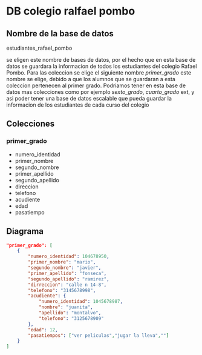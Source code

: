 # DB colegio ralfael pombo #

## Nombre de la base de datos ##

estudiantes_rafael_pombo

se eligen este nombre de bases de datos, por el hecho que en esta base
de datos se guardara la informacion de todos los estudiantes del colegio
Rafael Pombo. Para las coleccion se elige el siguiente nombre _primer_grado_
este nombre se elige, debido a que los alumnos que se guardaran a esta coleccion
pertenecen al primer grado. Podriamos tener en esta base de datos mas colecciones
como por ejemplo _sexto_grado_, _cuarto_grado_ ext, y asi poder tener una base de 
datos escalable que pueda guardar la informacion de los estudiantes de cada curso
del colegio

## Colecciones ##

### primer_grado ###

- numero_identidad
- primer_nombre
- segundo_nombre
- primer_apellido
- segundo_apellido
- direccion
- telefono
- acudiente
- edad
- pasatiempo

## Diagrama ##

```json
"primer_grado": [
    {
        "numero_identidad": 104678950,
        "primer_nombre": "mario",
        "segundo_nombre": "javier",
        "primer_apellido": "fonseca",
        "segundo_apellido": "ramirez",
        "dirreccion": "calle n 14-8",
        "telefono": "3145678998",
        "acudiente": {
            "numero_identidad": 1045678987,
            "nombre": "juanita",
            "apellido": "montalvo",
            "telefono": "3125678909"      
        },
        "edad": 12,
        "pasatiempos": ["ver peliculas","jugar la lleva",""]
    }
]
```